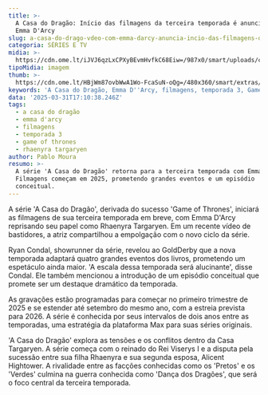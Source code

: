 ```yaml
---
title: >-
  A Casa do Dragão: Início das filmagens da terceira temporada é anunciado por
  Emma D'Arcy
slug: a-casa-do-drago-vdeo-com-emma-darcy-anuncia-incio-das-filmagens-do-3-ano
categoria: SÉRIES E TV
midia: >-
  https://cdn.ome.lt/iJVJ6qzLxCPXyBEvmHvfkC68Eiw=/987x0/smart/uploads/conteudo/fotos/OMELETE_CAPA_-_2025-03-31T133918.713.png
tipoMidia: imagem
thumb: >-
  https://cdn.ome.lt/HBjWm87ovbWwA1Wo-FcaSuN-oQg=/480x360/smart/extras/conteudos/omelete_THUMB_-_2025-03-31T133931.035.png
keywords: 'A Casa do Dragão, Emma D''Arcy, filmagens, temporada 3, Game of Thrones'
data: '2025-03-31T17:10:38.246Z'
tags:
  - a casa do dragão
  - emma d'arcy
  - filmagens
  - temporada 3
  - game of thrones
  - rhaenyra targaryen
author: Pablo Moura
resumo: >-
  A série 'A Casa do Dragão' retorna para a terceira temporada com Emma D'Arcy.
  Filmagens começam em 2025, prometendo grandes eventos e um episódio
  conceitual.
---
```


A série 'A Casa do Dragão', derivada do sucesso 'Game of Thrones', iniciará as filmagens de sua terceira temporada em breve, com Emma D'Arcy reprisando seu papel como Rhaenyra Targaryen. Em um recente vídeo de bastidores, a atriz compartilhou a empolgação com o novo ciclo da série.

Ryan Condal, showrunner da série, revelou ao GoldDerby que a nova temporada adaptará quatro grandes eventos dos livros, prometendo um espetáculo ainda maior. 'A escala dessa temporada será alucinante', disse Condal. Ele também mencionou a introdução de um episódio conceitual que promete ser um destaque dramático da temporada.

As gravações estão programadas para começar no primeiro trimestre de 2025 e se estender até setembro do mesmo ano, com a estreia prevista para 2026. A série é conhecida por seus intervalos de dois anos entre as temporadas, uma estratégia da plataforma Max para suas séries originais.

'A Casa do Dragão' explora as tensões e os conflitos dentro da Casa Targaryen. A série começa com o reinado do Rei Viserys I e a disputa pela sucessão entre sua filha Rhaenyra e sua segunda esposa, Alicent Hightower. A rivalidade entre as facções conhecidas como os 'Pretos' e os 'Verdes' culmina na guerra conhecida como 'Dança dos Dragões', que será o foco central da terceira temporada.
